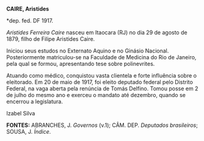 **CAIRE, Aristides**

\*dep. fed. DF 1917.

*Aristides Ferreira Caire* nasceu em Itaocara (RJ) no dia 29 de agosto
de 1879, filho de Filipe Aristides Caire.

Iniciou seus estudos no Externato Aquino e no Ginásio Nacional.
Posteriormente matriculou-se na Faculdade de Medicina do Rio de Janeiro,
pela qual se formou, apresentando tese sobre polinevrites.

Atuando como médico, conquistou vasta clientela e forte influência sobre
o eleitorado. Em 20 de maio de 1917, foi eleito deputado federal pelo
Distrito Federal, na vaga aberta pela renúncia de Tomás Delfino. Tomou
posse em 2 de julho do mesmo ano e exerceu o mandato até dezembro,
quando se encerrou a legislatura.

Izabel Silva

**FONTES:** ABRANCHES, J. *Governos* (v.1); CÂM. DEP. *Deputados
brasileiros*; SOUSA, J. *Índice*.
